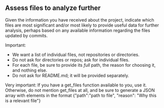 ## Assess files to analyze further

Given the information you have received about the project, indicate which files are most significant and/or most likely to provide useful data for further analysis, perhaps based on any available information regarding the files updated by commits.

Important:  
- We want a list of individual files, not repositories or directories.
- Do not ask for directories or repos; ask for individual files.
- For each file, be sure to provide its _full_ path, the reason for choosing it, and nothing else.
- Do not ask for README.md; it will be provided separately.

Very important: If you have a get_files function available to you, use it. Otherwise, do not mention get_files at all, and be sure to generate a JSON array with elements in the format {"path":"path to file", "reason": "Why this is a relevant file"}

